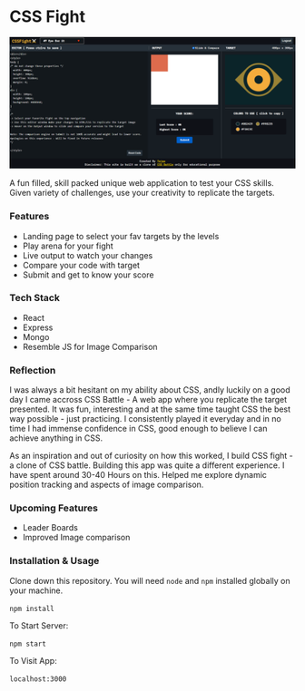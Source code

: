 # CSS Fight

![Demo](css-fight.PNG)

A fun filled, skill packed unique web application to test your CSS skills. Given variety of challenges, use your creativity to replicate the targets.

### Features

- Landing page to select your fav targets by the levels
- Play arena for your fight
- Live output to watch your changes
- Compare your code with target
- Submit and get to know your score

### Tech Stack

- React
- Express
- Mongo
- Resemble JS for Image Comparison

### Reflection

I was always a bit hesitant on my ability about CSS, andly luckily on a good day I came accross CSS Battle - A web app where you replicate the target presented. It was fun, interesting and at the same time taught CSS the best way possible - just practicing. I consistently played it everyday and in no time I had immense confidence in CSS, good enough to believe I can achieve anything in CSS.

As an inspiration and out of curiosity on how this worked, I build CSS fight - a clone of CSS battle.
Building this app was quite a different experience. I have spent around 30-40 Hours on this. Helped me explore dynamic position tracking and aspects of image comparison.

### Upcoming Features

- Leader Boards
- Improved Image comparison

### Installation & Usage

Clone down this repository. You will need `node` and `npm` installed globally on your machine.

`npm install`

To Start Server:

`npm start`

To Visit App:

`localhost:3000`
